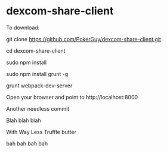 # dexcom-share-client

To download:

git clone https://github.com/PokerGuy/dexcom-share-client.git

cd dexcom-share-client

sudo npm install

sudo npm install grunt -g

grunt webpack-dev-server

Open your browser and point to http://localhost:8000

Another needless commit

Blah blah blah

With Way Less Truffle butter

bah
bah
bah
bah


